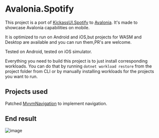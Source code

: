 # Avalonia.Spotify
This project is a port of [KickassUI.Spotify](https://github.com/sthewissen/KickassUI.Spotify) to [Avalonia](https://github.com/AvaloniaUI/Avalonia). 
It's made to showcase Avalonia capabilities on mobile. 

It is optimized to run on Android and iOS,but projects for WASM and Desktop are available and you can run them,PR's are welcome.

Tested on Android, tested on iOS simulator.

Everything you need to build this project is to just install corresponding workloads. 
You can do that by running ``dotnet workload restore`` from the project folder from CLI or by manually installing workloads for the projects you want to run.

## Projects used

Patched [MvvmNavigation](https://github.com/Egor92/MvvmNavigation) to implement navigation.

## End result

![image](https://user-images.githubusercontent.com/53405089/212360092-cdae8bbd-9002-4d5f-8517-0397b7b13d3b.png)
